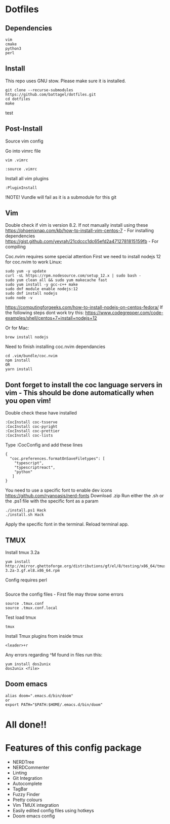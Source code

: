 # Dotfiles

## Dependencies

``` shell
vim
cmake
python3
perl
```

## Install

This repo uses GNU stow. Please make sure it is installed.

``` shell
git clone --recurse-submodules https://github.com/battagel/dotfiles.git 
cd dotfiles
make
```
test

## Post-Install

Source vim config

Go into vimrc file
```
vim .vimrc
```

```
:source .vimrc
```

Install all vim plugins

```
:PluginInstall
```

!NOTE! Vundle will fail as it is a submodule for this git

## Vim

Double check if vim is version 8.2. If not manually install using these
https://phoenixnap.com/kb/how-to-install-vim-centos-7 - For installing dependencies
https://gist.github.com/yevrah/21cdccc1dc65efd2a4712781815159fb - For compiling

Coc.nvim requires some special attention
First we need to install nodejs 12 for coc.nvim to work
Linux:

```
sudo yum -y update
curl -sL https://rpm.nodesource.com/setup_12.x | sudo bash -
sudo yum clean all && sudo yum makecache fast
sudo yum install -y gcc-c++ make
sudo dnf module enable nodejs:12
sudo dnf install nodejs
sudo node -v
```

https://computingforgeeks.com/how-to-install-nodejs-on-centos-fedora/
If the following steps dont work try this:
https://www.codegrepper.com/code-examples/shell/centos+7+install+nodejs+12

Or for Mac:

```
brew install nodejs
```



Need to finish installing coc.nvim dependancies

```
cd .vim/bundle/coc.nvim
npm install
OR
yarn install
```

## Dont forget to install the coc language servers in vim - This should be done automatically when you open vim!

Double check these have installed

```
:CocInstall coc-tsserve
:CocInstall coc-pyright
:CocInstall coc-prettier
:CocInstall coc-lists
```

Type :CocConfig and add these lines

```
{
  "coc.preferences.formatOnSaveFiletypes": [
    "typescript",
    "typescriptreact",
    "python"
   ]
}
```

You need to use a specific font to enable dev icons
https://github.com/ryanoasis/nerd-fonts
Download .zip
Run either the .sh or the .ps1 file with the specific font as a param

```
./install.ps1 Hack
./install.sh Hack
```

Apply the specific font in the terminal. Reload terminal app.

## TMUX

Install tmux 3.2a

```
yum install http://mirror.ghettoforge.org/distributions/gf/el/8/testing/x86_64/tmux-3.2a-3.gf.el8.x86_64.rpm
```

Config requires perl

```
```

Source the config files - First file may throw some errors

```
source .tmux.conf
source .tmux.conf.local
```

Test load tmux

```
tmux
```

Install Tmux plugins from inside tmux

```
<leader>+r
```

Any errors regarding ^M found in files run this:

```
yum install dos2unix
dos2unix <file>
```

## Doom emacs

```
alias doom=".emacs.d/bin/doom"
or
export PATH="$PATH:$HOME/.emacs.d/bin/doom"
```

# All done!!

# Features of this config package

- NERDTree
- NERDCommenter
- Linting
- Git Integration
- Autocomplete
- TagBar
- Fuzzy Finder
- Pretty colours
- Vim TMUX integration
- Easily edited config files using hotkeys
- Doom emacs config
